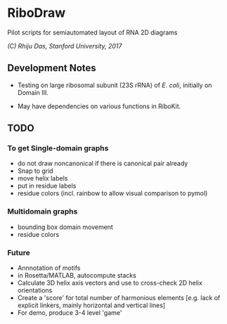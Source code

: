 # RiboDraw
Pilot scripts for semiautomated layout of RNA 2D diagrams

_(C) Rhiju Das, Stanford University, 2017_


## Development Notes

* Testing on large ribosomal subunit (23S rRNA) of _E. coli_, initially on Domain III.

* May have dependencies on various functions in RiboKit.


## TODO

### To get Single-domain graphs
* do not draw noncanonical if there is canonical pair already
* Snap to grid
* move helix labels
* put in residue labels
* residue colors (incl. rainbow to allow visual comparison to pymol)

### Multidomain graphs
* bounding box domain movement
* residue colors

### Future
* Annnotation of motifs
* in Rosetta/MATLAB, autocompute stacks
* Calculate 3D helix axis vectors and use to cross-check 2D helix orientations
* Create a 'score' for total number of harmonious elements [e.g. lack of explicit linkers, mainly horizontal and vertical lines]
* For demo, produce 3-4 level 'game' 